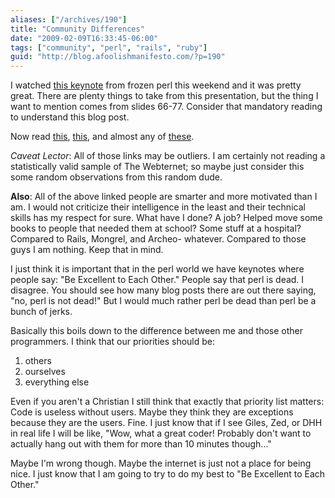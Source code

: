 ```yaml
---
aliases: ["/archives/190"]
title: "Community Differences"
date: "2009-02-09T16:33:45-06:00"
tags: ["community", "perl", "rails", "ruby"]
guid: "http://blog.afoolishmanifesto.com/?p=190"
---
```

I watched [this keynote](http://www.slideshare.net/petdance/frozen-perl-2009-keynote) from frozen perl this weekend and it was pretty great. There are plenty things to take from this presentation, but the thing I want to mention comes from slides 66-77. Consider that mandatory reading to understand this blog post.

Now read [this](http://www.flickr.com/photos/doesrails/128015501/), [this](http://gilesbowkett.blogspot.com/2009/01/arrington-you-should-have-seen-that.html), and almost any of [these](https://web.archive.org/web/20090213183116/http://zedshaw.com/blog/index.html).

_Caveat Lector_: All of those links may be outliers. I am certainly not reading a statistically valid sample of The Webternet; so maybe just consider this some random observations from this random dude.

**Also**: All of the above linked people are smarter and more motivated than I am. I would not criticize their intelligence in the least and their technical skills has my respect for sure. What have I done? A job? Helped move some books to people that needed them at school? Some stuff at a hospital? Compared to Rails, Mongrel, and Archeo- whatever. Compared to those guys I am nothing. Keep that in mind.

I just think it is important that in the perl world we have keynotes where people say: "Be Excellent to Each Other." People say that perl is dead. I disagree. You should see how many blog posts there are out there saying, "no, perl is not dead!" But I would much rather perl be dead than perl be a bunch of jerks.

Basically this boils down to the difference between me and those other programmers. I think that our priorities should be:

1. others
2. ourselves
3. everything else

Even if you aren't a Christian I still think that exactly that priority list matters: Code is useless without users. Maybe they think they are exceptions because they are the users. Fine. I just know that if I see Giles, Zed, or DHH in real life I will be like, "Wow, what a great coder! Probably don't want to actually hang out with them for more than 10 minutes though..."

Maybe I'm wrong though. Maybe the internet is just not a place for being nice. I just know that I am going to try to do my best to "Be Excellent to Each Other."
